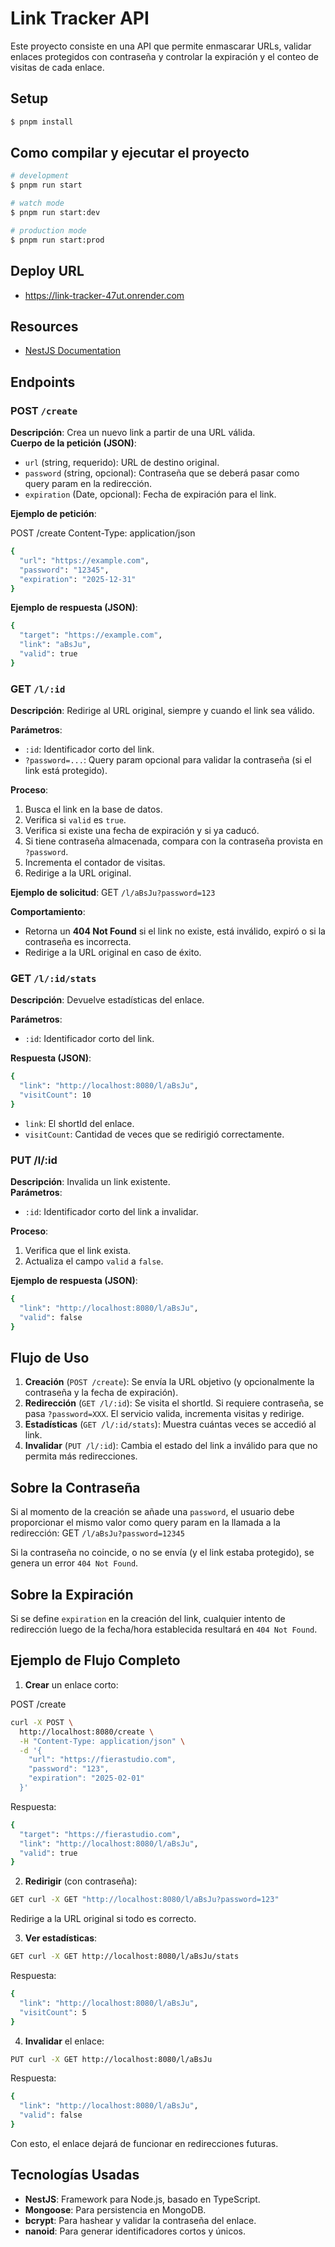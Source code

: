 # Link Tracker API

Este proyecto consiste en una API que permite enmascarar URLs, validar enlaces protegidos con contraseña y controlar la expiración y el conteo de visitas de cada enlace.

## Setup

```bash
$ pnpm install
```

## Como compilar y ejecutar el proyecto

```bash
# development
$ pnpm run start

# watch mode
$ pnpm run start:dev

# production mode
$ pnpm run start:prod
```

## Deploy URL

- https://link-tracker-47ut.onrender.com


## Resources

- [NestJS Documentation](https://docs.nestjs.com)

## Endpoints

### POST `/create`
**Descripción**: Crea un nuevo link a partir de una URL válida.  
**Cuerpo de la petición (JSON)**:  
- `url` (string, requerido): URL de destino original.  
- `password` (string, opcional): Contraseña que se deberá pasar como query param en la redirección.  
- `expiration` (Date, opcional): Fecha de expiración para el link.  

**Ejemplo de petición**:

POST /create
Content-Type: application/json

```bash
{
  "url": "https://example.com",
  "password": "12345",
  "expiration": "2025-12-31"
}
```

**Ejemplo de respuesta (JSON)**:

```bash
{
  "target": "https://example.com",
  "link": "aBsJu",
  "valid": true
}
```

### GET `/l/:id`
**Descripción**: Redirige al URL original, siempre y cuando el link sea válido.  

**Parámetros**:  
- `:id`: Identificador corto del link.  
- `?password=...`: Query param opcional para validar la contraseña (si el link está protegido).  

**Proceso**:
1. Busca el link en la base de datos.
2. Verifica si `valid` es `true`.
3. Verifica si existe una fecha de expiración y si ya caducó.
4. Si tiene contraseña almacenada, compara con la contraseña provista en `?password`.
5. Incrementa el contador de visitas.
6. Redirige a la URL original.

**Ejemplo de solicitud**:
GET `/l/aBsJu?password=123`

**Comportamiento**:
- Retorna un **404 Not Found** si el link no existe, está inválido, expiró o si la contraseña es incorrecta.
- Redirige a la URL original en caso de éxito.

### GET `/l/:id/stats`

**Descripción**: Devuelve estadísticas del enlace.  

**Parámetros**:
- `:id`: Identificador corto del link.

**Respuesta (JSON)**:
```bash
{
  "link": "http://localhost:8080/l/aBsJu",
  "visitCount": 10
}
```

- `link`: El shortId del enlace.
- `visitCount`: Cantidad de veces que se redirigió correctamente.

### PUT /l/:id
**Descripción**: Invalida un link existente.  
**Parámetros**:
- `:id`: Identificador corto del link a invalidar.

**Proceso**:
1. Verifica que el link exista.
2. Actualiza el campo `valid` a `false`.

**Ejemplo de respuesta (JSON)**:
```bash
{
  "link": "http://localhost:8080/l/aBsJu",
  "valid": false
}
```

## Flujo de Uso
1. **Creación** (`POST /create`): Se envía la URL objetivo (y opcionalmente la contraseña y la fecha de expiración).
2. **Redirección** (`GET /l/:id`): Se visita el shortId. Si requiere contraseña, se pasa `?password=XXX`. El servicio valida, incrementa visitas y redirige.
3. **Estadísticas** (`GET /l/:id/stats`): Muestra cuántas veces se accedió al link.
4. **Invalidar** (`PUT /l/:id`): Cambia el estado del link a inválido para que no permita más redirecciones.

## Sobre la Contraseña
Si al momento de la creación se añade una `password`, el usuario debe proporcionar el mismo valor como query param en la llamada a la redirección:
GET `/l/aBsJu?password=12345`

Si la contraseña no coincide, o no se envía (y el link estaba protegido), se genera un error `404 Not Found`.

## Sobre la Expiración
Si se define `expiration` en la creación del link, cualquier intento de redirección luego de la fecha/hora establecida resultará en `404 Not Found`.

## Ejemplo de Flujo Completo

1. **Crear** un enlace corto:

POST /create
```bash
curl -X POST \
  http://localhost:8080/create \
  -H "Content-Type: application/json" \
  -d '{
    "url": "https://fierastudio.com",
    "password": "123",
    "expiration": "2025-02-01"
  }'
```
Respuesta:
```bash
{
  "target": "https://fierastudio.com",
  "link": "http://localhost:8080/l/aBsJu",
  "valid": true
}
```

2. **Redirigir** (con contraseña):
```bash
GET curl -X GET "http://localhost:8080/l/aBsJu?password=123"
```
Redirige a la URL original si todo es correcto.

3. **Ver estadísticas**:

```bash
GET curl -X GET http://localhost:8080/l/aBsJu/stats
```
Respuesta:
```bash
{
  "link": "http://localhost:8080/l/aBsJu",
  "visitCount": 5
}
```

4. **Invalidar** el enlace:
```bash
PUT curl -X GET http://localhost:8080/l/aBsJu
```
Respuesta:
```bash
{
  "link": "http://localhost:8080/l/aBsJu",
  "valid": false
}
```

Con esto, el enlace dejará de funcionar en redirecciones futuras.

## Tecnologías Usadas
- **NestJS**: Framework para Node.js, basado en TypeScript.
- **Mongoose**: Para persistencia en MongoDB.
- **bcrypt**: Para hashear y validar la contraseña del enlace.
- **nanoid**: Para generar identificadores cortos y únicos.
